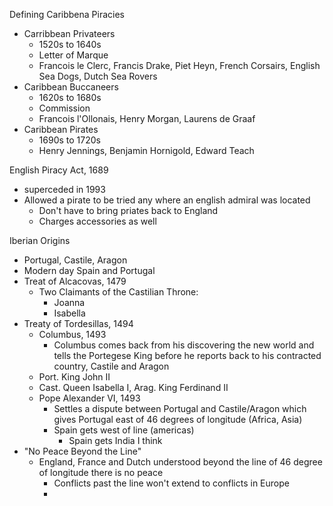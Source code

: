 Defining Caribbena Piracies 
- Carribbean Privateers
	- 1520s to 1640s
	- Letter of Marque
	- Francois le Clerc, Francis Drake, Piet Heyn, French Corsairs, English Sea Dogs, Dutch Sea Rovers 
- Caribbean Buccaneers
	- 1620s to 1680s 
	- Commission 
	- Francois l'Ollonais, Henry Morgan, Laurens de Graaf
- Caribbean Pirates
	- 1690s to 1720s 
	- Henry Jennings, Benjamin Hornigold, Edward Teach 

English Piracy Act, 1689
- superceded in 1993 
- Allowed a pirate to be tried any where an english admiral was located
	- Don't have to bring priates back to England 
	- Charges accessories as well 

Iberian Origins 
- Portugal, Castile, Aragon
- Modern day Spain and Portugal 
- Treat of Alcacovas, 1479
	- Two Claimants of the Castilian Throne:
		- Joanna
		- Isabella 
- Treaty of Tordesillas, 1494
	- Columbus, 1493
		- Columbus comes back from his discovering the new world and tells the Portegese King before he reports back to his contracted country, Castile and Aragon 
	- Port. King John II
	- Cast. Queen Isabella I, Arag. King Ferdinand II 
	- Pope Alexander VI, 1493 
		- Settles a dispute between Portugal and Castile/Aragon which gives Portugal east of 46 degrees of longitude (Africa, Asia)
		- Spain gets west of line (americas)
			- Spain gets India I think 
- "No Peace Beyond the Line"
	- England, France and Dutch understood beyond the line of 46 degree of longitude there is no peace 
		- Conflicts past the line won't extend to conflicts in Europe 
		- 